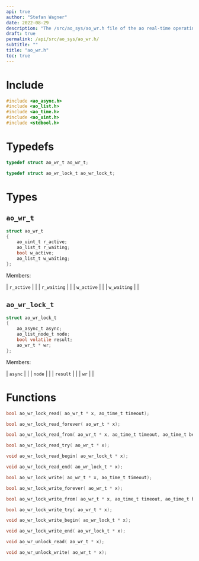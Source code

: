 ```yaml
---
api: true
author: "Stefan Wagner"
date: 2022-08-29
description: "The /src/ao_sys/ao_wr.h file of the ao real-time operating system."
draft: true
permalink: /api/src/ao_sys/ao_wr.h/
subtitle: ""
title: "ao_wr.h"
toc: true
---
```


# Include

```c
#include <ao_async.h>
#include <ao_list.h>
#include <ao_time.h>
#include <ao_uint.h>
#include <stdbool.h>
```

# Typedefs

```c
typedef struct ao_wr_t ao_wr_t;
```

```c
typedef struct ao_wr_lock_t ao_wr_lock_t;
```

# Types

## `ao_wr_t`

```c
struct ao_wr_t
{
    ao_uint_t r_active;
    ao_list_t r_waiting;
    bool w_active;
    ao_list_t w_waiting;
};
```

Members:

| `r_active` | |
| `r_waiting` | |
| `w_active` | |
| `w_waiting` | |

## `ao_wr_lock_t`

```c
struct ao_wr_lock_t
{
    ao_async_t async;
    ao_list_node_t node;
    bool volatile result;
    ao_wr_t * wr;
};
```

Members:

| `async` | |
| `node` | |
| `result` | |
| `wr` | |

# Functions

```c
bool ao_wr_lock_read( ao_wr_t * x, ao_time_t timeout);
```

```c
bool ao_wr_lock_read_forever( ao_wr_t * x);
```

```c
bool ao_wr_lock_read_from( ao_wr_t * x, ao_time_t timeout, ao_time_t beginning);
```

```c
bool ao_wr_lock_read_try( ao_wr_t * x);
```

```c
void ao_wr_lock_read_begin( ao_wr_lock_t * x);
```

```c
void ao_wr_lock_read_end( ao_wr_lock_t * x);
```

```c
bool ao_wr_lock_write( ao_wr_t * x, ao_time_t timeout);
```

```c
bool ao_wr_lock_write_forever( ao_wr_t * x);
```

```c
bool ao_wr_lock_write_from( ao_wr_t * x, ao_time_t timeout, ao_time_t beginning);
```

```c
bool ao_wr_lock_write_try( ao_wr_t * x);
```

```c
void ao_wr_lock_write_begin( ao_wr_lock_t * x);
```

```c
void ao_wr_lock_write_end( ao_wr_lock_t * x);
```

```c
void ao_wr_unlock_read( ao_wr_t * x);
```

```c
void ao_wr_unlock_write( ao_wr_t * x);
```

